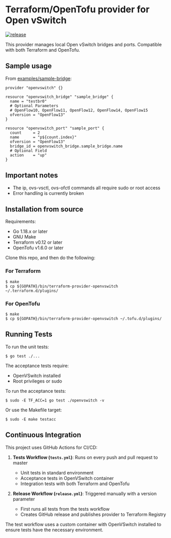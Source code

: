 # Terraform/OpenTofu provider for Open vSwitch
[![release](https://github.com/trvon/terraform-provider-openvswitch/actions/workflows/release.yml/badge.svg)](https://github.com/trvon/terraform-provider-openvswitch/actions/workflows/release.yml)

This provider manages local Open vSwitch bridges and ports. Compatible with both Terraform and OpenTofu.

## Sample usage

From [examples/sample-bridge](./examples/sample-bridge/):

```
provider "openvswitch" {}

resource "openvswitch_bridge" "sample_bridge" {
  name = "testbr0"
  # Optional Parameters
  # OpenFlow10, OpenFlow11, OpenFlow12, OpenFlow14, OpenFlow15
  ofversion = "OpenFlow13"
}

resource "openvswitch_port" "sample_port" {
  count     = 2
  name      = "p${count.index}"
  ofversion = "OpenFlow13"
  bridge_id = openvswitch_bridge.sample_bridge.name
  # Optional Field
  action    = "up"
}
```

## Important notes
- The ip, ovs-vsctl, ovs-ofctl commands all require sudo or root access
- Error handling is currently broken

## Installation from source

Requirements:

* Go 1.18.x or later
* GNU Make
* Terraform v0.12 or later
* OpenTofu v1.6.0 or later

Clone this repo, and then do the following:

### For Terraform

```
$ make
$ cp ${GOPATH}/bin/terraform-provider-openvswitch ~/.terraform.d/plugins/
```

### For OpenTofu

```
$ make
$ cp ${GOPATH}/bin/terraform-provider-openvswitch ~/.tofu.d/plugins/
```

## Running Tests

To run the unit tests:

```
$ go test ./...
```

The acceptance tests require:
- OpenVSwitch installed
- Root privileges or sudo

To run the acceptance tests:

```
$ sudo -E TF_ACC=1 go test ./openvswitch -v
```

Or use the Makefile target:

```
$ sudo -E make testacc
```

## Continuous Integration

This project uses GitHub Actions for CI/CD:

1. **Tests Workflow (`tests.yml`)**: Runs on every push and pull request to master
   - Unit tests in standard environment
   - Acceptance tests in OpenVSwitch container
   - Integration tests with both Terraform and OpenTofu

2. **Release Workflow (`release.yml`)**: Triggered manually with a version parameter
   - First runs all tests from the tests workflow
   - Creates GitHub release and publishes provider to Terraform Registry

The test workflow uses a custom container with OpenVSwitch installed to ensure tests have the necessary environment.
